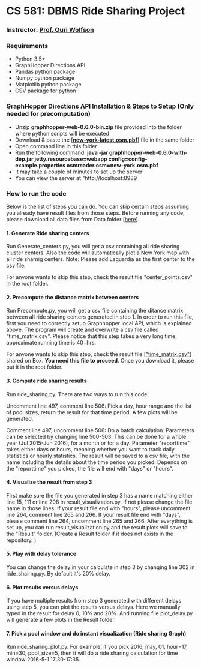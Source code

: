 # CS 581: DBMS Ride Sharing Project

### Instructor: [Prof. Ouri Wolfson](https://www.cs.uic.edu/k-teacher/ouri-wolfsonphd)

### Requirements
  - Python 3.5+ 
  - GraphHopper Directions API
  - Pandas python package
  - Numpy python package
  - Matplotlib python package
  - CSV package for python
  
### GraphHopper Directions API Installation & Steps to Setup (Only needed for precomputation)
  - Unzip **graphhopper-web-0.6.0-bin.zip** file provided into the folder where python scripts will be executed 
  - Download & paste the [[**new-york-latest.osm.pbf**](https://uofi.box.com/s/83drgoxa6coomhrnh1phbi5rcps6z57r)] file in the same folder
  - Open command line in this folder
  - Run the following command: **java -jar graphhopper-web-0.6.0-with-dep.jar jetty.resourcebase=webapp config=config-example.properties osmreader.osm=new-york.osm.pbf**
  - It may take a couple of minutes to set up the server
  - You can view the server at "http://localhost:8989


### How to run the code
Below is the list of steps you can do. You can skip certain steps assuming you already have result files from those steps. Before running any code, please download all data files from Data folder [[here](https://uofi.box.com/s/e32xj3oerls3bsmrbkju855iqc1jbqi1)]. 

#### 1. Generate Ride sharing centers
Run Generate_centers.py, you will get a csv containing all ride sharing cluster centers. Also the code will automatically plot a New York map with all ride sharnig centers. Note: Please add Laguardia as the first center to the csv file. 

For anyone wants to skip this step, check the result file "center_points.csv" in the root folder. 

#### 2. Precompute the distance matrix between centers
Run Precompute.py, you will get a csv file containing the ditance matrix between all ride sharing centers generated in step 1. In order to run this file, first you need to correctly setup Graphhopper local API, which is explained above. The program will create and overwrite a csv file called "time_matrix.csv". Please notice that this step takes a very long time, approximate running time is 40+hrs. 

For anyone wants to skip this step, check the result file [["time_matrix.csv"](https://uofi.box.com/s/zabtnaz90jsp700l2detxe7f7ksp2rb6)] shared on Box. **You need this file to proceed**. Once you download it, please put it in the root folder.  

#### 3. Compute ride sharing results

Run ride_sharing.py. There are two ways to run this code: 

Uncomment line 497, comment line 506: Pick a day, hour range and the list of pool sizes, return the result for that time period. A few plots will be generated. 

Comment line 497, uncomment line 506: Do a batch calculation. Parameters can be selected by changing line 500-503. This can be done for a whole year (Jul 2015-Jun 2016), for a month or for a day. Parameter "reporttime" takes either days or hours, meaning whether you want to track daily statistics or hourly statistics. The result will be saved to a csv file, with the name including the details about the time period you picked. Depends on the "reporttime" you picked, the file will end with "days" or "hours". 

#### 4. Visualize the result from step 3
First make sure the file you generated in step 3 has a name matching either line 15, 111 or line 208 in result_visualization.py. If not please change the file name in those lines. If your result file end with "hours", please uncomment line 264, comment line 265 and 266. If your result file end with "days", please comment line 264, uncomment line 265 and 266. After everything is set up, you can run result_visualization.py and the result plots will save to the "Result" folder. (Create a Result folder if it does not exists in the repository. )

#### 5. Play with delay tolerance
You can change the delay in your calculate in step 3 by changing line 302 in ride_shairng.py. By default it's 20% delay. 

#### 6. Plot results versus delays
If you have multiple results from step 3 generated with different delays using step 5, you can plot the results versus delays. Here we manually typed in the result for delay 0, 10% and 20%. And running file plot_delay.py will generate a few plots in the Result folder. 

#### 7. Pick a pool window and do instant visualization (Ride sharing Graph)
Run ride_sharing_plot.py. For example, if you pick 2016, may, 01, hour=17, min=30, pool_size=5, then it will do a ride sharing calculation for time window 2016-5-1 17:30-17:35. 


